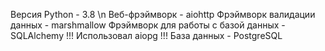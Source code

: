 Версия Python - 3.8 \n
Веб-фрэймворк - aiohttp
Фрэймворк валидации данных - marshmallow
Фрэймворк для работы с базой данных - SQLAlchemy
  !!! Использовал aiopg !!!
 База данных - PostgreSQL
